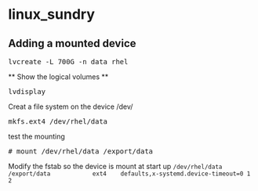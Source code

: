 # linux_sundry  

## Adding a mounted device  
<pre>lvcreate -L 700G -n data rhel</pre>  
** Show the logical volumes  **
<pre>lvdisplay</pre>  
Creat a file system on the device /dev/<volume group>  
<pre>mkfs.ext4 /dev/rhel/data</pre>
test the mounting
<pre># mount /dev/rhel/data /export/data</pre>
Modify the fstab so the device is mount at start up
```/dev/rhel/data                                        /export/data            ext4    defaults,x-systemd.device-timeout=0 1 2```
